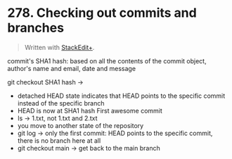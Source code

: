 # 278. Checking out commits and branches


> Written with [StackEdit+](https://stackedit.net/).


commit's SHA1 hash: based on all the contents of the commit object, author's name and email, date and message

git checkout SHA1 hash →  
- detached HEAD state indicates that HEAD points to the specific commit instead of the specific branch
- HEAD is now at SHA1 hash First awesome commit
- ls → 1.txt, not 1.txt and 2.txt
- you move to another state of the repository
- git log → only the first commit: HEAD points to the specific commit, there is no branch here at all
- git checkout main → get back to the main branch
<!--stackedit_data:
eyJoaXN0b3J5IjpbNTkzNjAxMjM3LDE4OTM4NTk3NDAsLTMzMj
A3MzU3MywtMjA2OTg0MTQ4M119
-->